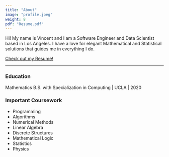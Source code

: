 ```yaml
---
title: "About"
image: "profile.jpeg"
weight: 8
pdf: "Resume.pdf"
---
```


Hi! My name is Vincent and I am a Software Engineer and Data Scientist based in Los Angeles. I have a love for elegant Mathematical and Statistical solutions that guides me in everything I do.

[Check out my Resume!](pdf/Resume.pdf)

---

### Education 
Mathematics B.S. with Specialization in Computing | UCLA | 2020


### Important Coursework

* Programming 
* Algorithms
* Numerical Methods
* Linear Algebra
* Discrete Structures
* Mathematical Logic
* Statistics
* Physics
